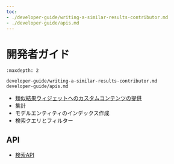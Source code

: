 ```yaml
---
toc:
- ./developer-guide/writing-a-similar-results-contributor.md
- ./developer-guide/apis.md
---
```

# 開発者ガイド

```{toctree}
:maxdepth: 2

developer-guide/writing-a-similar-results-contributor.md
developer-guide/apis.md
```

- [類似結果ウィジェットへのカスタムコンテンツの提供](developer-guide/writing-a-similar-results-contributor.md)
- 集計
- モデルエンティティのインデックス作成
- 検索クエリとフィルター

## API

- [検索API](./developer-guide/apis.md)
